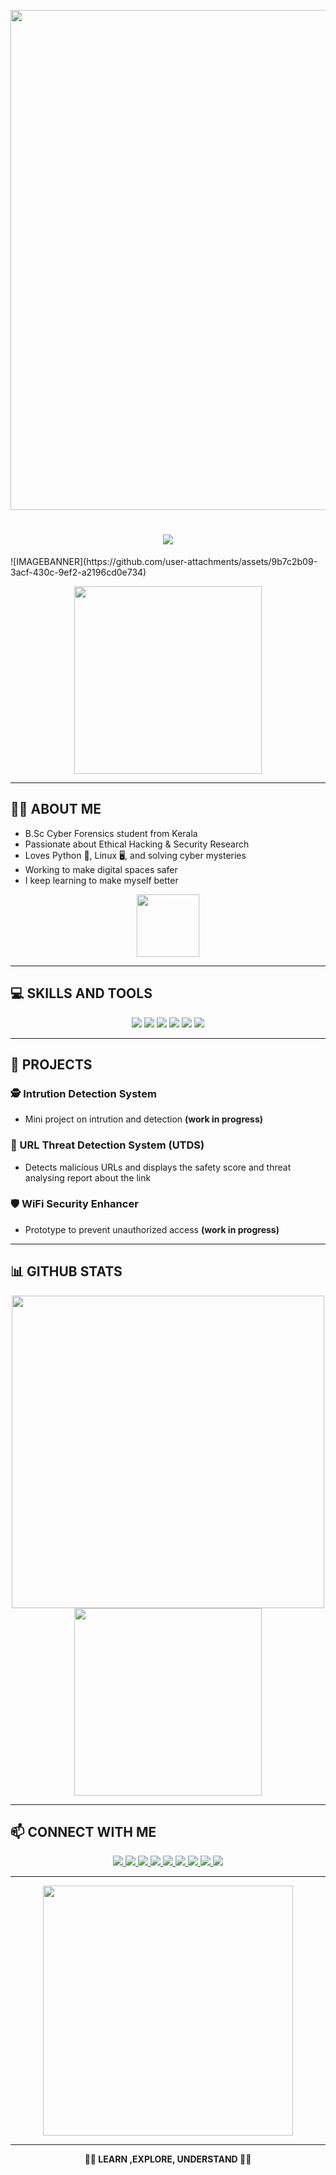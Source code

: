 <p align="center">
  <img src="IMAGEBANNER.jpg" width="800"/></p>
  <h1 align="center"><b>
  <img src="https://readme-typing-svg.herokuapp.com?font=georgia&size=35&duration=3000&color=FFFFFF&center=true&vCenter=true&width=600&lines=⚡HI+👋I'M+MIDHUN+SHABU+⚡;CYBER+FORENSIC+ENTHUSIAST;ETHICAL+HACKING+EXPLORER;BREAKING+LIMITS+🚀">
</b></h1>
![IMAGEBANNER](https://github.com/user-attachments/assets/9b7c2b09-3acf-430c-9ef2-a2196cd0e734)

<p align="center">
  <img src="https://media.giphy.com/media/l0MYt5jPR6QX5pnqM/giphy.gif" width="300"/>
</p>

---

## 🧑‍💻 ABOUT ME

- B.Sc Cyber Forensics student from Kerala  
- Passionate about Ethical Hacking & Security Research  
- Loves Python 🐍, Linux 🖥, and solving cyber mysteries  
- Working to make digital spaces safer  
- I keep learning to make myself better

<p align="center">
  <img src="https://img.icons8.com/color/96/000000/cyber-security.png" width="100"/>
</p>

---

## 💻 SKILLS AND TOOLS
<p align="center">
  <img src="https://img.shields.io/badge/Python-3776AB?style=for-the-badge&logo=python&logoColor=white"/>
  <img src="https://img.shields.io/badge/C++-00599C?style=for-the-badge&logo=c%2B%2B&logoColor=white"/>
  <img src="https://img.shields.io/badge/Linux-FCC624?style=for-the-badge&logo=linux&logoColor=black"/>
  <img src="https://img.shields.io/badge/GitHub-181717?style=for-the-badge&logo=github&logoColor=white"/>
  <img src="https://img.shields.io/badge/SQL-00758F?style=for-the-badge&logo=mysql&logoColor=white"/>
  <img src="https://img.shields.io/badge/Kali_Linux-557C94?style=for-the-badge&logo=kali-linux&logoColor=white"/>
</p>

---

## 📂 PROJECTS

### 🕵 Intrution Detection System
- Mini project on intrution and detection <b>(work in progress)</b>


### 🔗 URL Threat Detection System (UTDS)
- Detects malicious URLs and displays the safety score and threat analysing report about the link


### 🛡 WiFi Security Enhancer
- Prototype to prevent unauthorized access <b>(work in progress)</b> 

---

## 📊 GITHUB STATS
<p align="center">
  <img src="https://github-readme-stats.vercel.app/api?username=midhunshabu&show_icons=true&theme=dark" width="500"/>
  <img src="https://github-readme-stats.vercel.app/api/top-langs/?username=midhunshabu&layout=compact&theme=dark" width="300"/>
</p>

---

## 📫 CONNECT WITH ME

<p align="center">
  <a href="https://www.instagram.com/its_midhunshabu?igsh=MXJyMnZvaGc2d3dycg==" target="_blank">
    <img src="https://img.shields.io/badge/Instagram-E4405F?style=for-the-badge&logo=instagram&logoColor=white"/>
  </a>
  <a href="https://www.facebook.com/share/16MsKu8Cf6/" target="_blank">
    <img src="https://img.shields.io/badge/Facebook-1877F2?style=for-the-badge&logo=facebook&logoColor=white"/>
  </a>
  <a href="https://www.threads.net/@its_midhunshabu" target="_blank">
    <img src="https://img.shields.io/badge/Threads-000000?style=for-the-badge&logo=threads&logoColor=white"/>
  </a>
  <a href="https://twitter.com/midhun_shabu" target="_blank">
    <img src="https://img.shields.io/badge/X-000000?style=for-the-badge&logo=x&logoColor=white"/>
  </a>
  <a href="https://t.me/midhun_shabu" target="_blank">
    <img src="https://img.shields.io/badge/Telegram-26A5E4?style=for-the-badge&logo=telegram&logoColor=white"/>
  </a>
  <a href="https://www.snapchat.com/add/midhun_shabu?share_id=Ac3hKyvulwE&locale=en-US" target="_blank">
    <img src="https://img.shields.io/badge/Snapchat-FFFC00?style=for-the-badge&logo=snapchat&logoColor=black"/>
  </a>
  <a href="https://www.linkedin.com/in/midhun-shabu-puthanveetil" target="_blank">
    <img src="https://img.shields.io/badge/LinkedIn-0A66C2?style=for-the-badge&logo=linkedin&logoColor=white"/>
  </a>
  <a href="mailto:midhunshabu18102004@gmail.com">
    <img src="https://img.shields.io/badge/Email-D14836?style=for-the-badge&logo=gmail&logoColor=white"/>
  </a>
  <a href="https://github.com/midhunshabu" target="_blank">
    <img src="https://img.shields.io/badge/GitHub-181717?style=for-the-badge&logo=github&logoColor=white"/>
  </a>
</p>

---

<p align="center">
  <img src="https://media.giphy.com/media/eCqFYAVjjDksg/giphy.gif" width="400"/>
</p>

---

<p align="center"><b>🕵‍♂ LEARN ,EXPLORE, UNDERSTAND 🕵‍♂</b></p>
